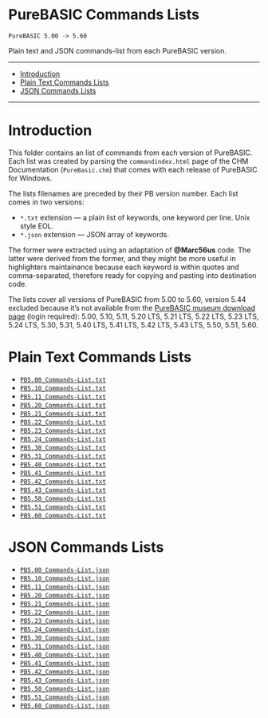 PureBASIC Commands Lists
========================

    PureBASIC 5.00 -> 5.60

Plain text and JSON commands-list from each PureBASIC version.

------------------------------------------------------------------------

<!-- #toc -->
-   [Introduction](#introduction)
-   [Plain Text Commands Lists](#plain-text-commands-lists)
-   [JSON Commands Lists](#json-commands-lists)

<!-- /toc -->

------------------------------------------------------------------------

Introduction
============

This folder contains an list of commands from each version of PureBASIC. Each list was created by parsing the `commandindex.html` page of the CHM Documentation (`PureBasic.chm`) that comes with each release of PureBASIC for Windows.

The lists filenames are preceded by their PB version number. Each list comes in two versions:

-   `*.txt` extension — a plain list of keywords, one keyword per line. Unix style EOL.
-   `*.json` extension — JSON array of keywords.

The former were extracted using an adaptation of **@Marc56us** code. The latter were derived from the former, and they might be more useful in highlighters maintainance because each keyword is within quotes and comma-separated, therefore ready for copying and pasting into destination code.

The lists cover all versions of PureBASIC from 5.00 to 5.60, version 5.44 excluded because it’s not available from the [PureBASIC museum download page](https://www.purebasic.com/securedownload/Museum.php) (login required): 5.00, 5.10, 5.11, 5.20 LTS, 5.21 LTS, 5.22 LTS, 5.23 LTS, 5.24 LTS, 5.30, 5.31, 5.40 LTS, 5.41 LTS, 5.42 LTS, 5.43 LTS, 5.50, 5.51, 5.60.

Plain Text Commands Lists
=========================

-   [`PB5.00_Commands-List.txt`](./PB5.00_Commands-List.txt)
-   [`PB5.10_Commands-List.txt`](./PB5.10_Commands-List.txt)
-   [`PB5.11_Commands-List.txt`](./PB5.11_Commands-List.txt)
-   [`PB5.20_Commands-List.txt`](./PB5.20_Commands-List.txt)
-   [`PB5.21_Commands-List.txt`](./PB5.21_Commands-List.txt)
-   [`PB5.22_Commands-List.txt`](./PB5.22_Commands-List.txt)
-   [`PB5.23_Commands-List.txt`](./PB5.23_Commands-List.txt)
-   [`PB5.24_Commands-List.txt`](./PB5.24_Commands-List.txt)
-   [`PB5.30_Commands-List.txt`](./PB5.30_Commands-List.txt)
-   [`PB5.31_Commands-List.txt`](./PB5.31_Commands-List.txt)
-   [`PB5.40_Commands-List.txt`](./PB5.40_Commands-List.txt)
-   [`PB5.41_Commands-List.txt`](./PB5.41_Commands-List.txt)
-   [`PB5.42_Commands-List.txt`](./PB5.42_Commands-List.txt)
-   [`PB5.43_Commands-List.txt`](./PB5.43_Commands-List.txt)
-   [`PB5.50_Commands-List.txt`](./PB5.50_Commands-List.txt)
-   [`PB5.51_Commands-List.txt`](./PB5.51_Commands-List.txt)
-   [`PB5.60_Commands-List.txt`](./PB5.60_Commands-List.txt)

JSON Commands Lists
===================

-   [`PB5.00_Commands-List.json`](./PB5.00_Commands-List.json)
-   [`PB5.10_Commands-List.json`](./PB5.10_Commands-List.json)
-   [`PB5.11_Commands-List.json`](./PB5.11_Commands-List.json)
-   [`PB5.20_Commands-List.json`](./PB5.20_Commands-List.json)
-   [`PB5.21_Commands-List.json`](./PB5.21_Commands-List.json)
-   [`PB5.22_Commands-List.json`](./PB5.22_Commands-List.json)
-   [`PB5.23_Commands-List.json`](./PB5.23_Commands-List.json)
-   [`PB5.24_Commands-List.json`](./PB5.24_Commands-List.json)
-   [`PB5.30_Commands-List.json`](./PB5.30_Commands-List.json)
-   [`PB5.31_Commands-List.json`](./PB5.31_Commands-List.json)
-   [`PB5.40_Commands-List.json`](./PB5.40_Commands-List.json)
-   [`PB5.41_Commands-List.json`](./PB5.41_Commands-List.json)
-   [`PB5.42_Commands-List.json`](./PB5.42_Commands-List.json)
-   [`PB5.43_Commands-List.json`](./PB5.43_Commands-List.json)
-   [`PB5.50_Commands-List.json`](./PB5.50_Commands-List.json)
-   [`PB5.51_Commands-List.json`](./PB5.51_Commands-List.json)
-   [`PB5.60_Commands-List.json`](./PB5.60_Commands-List.json)

